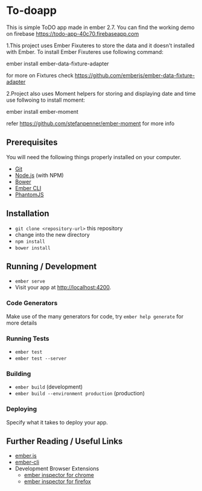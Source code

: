 # To-doapp

This is simple ToDO app made in ember 2.7. You can find the working demo on firebase https://todo-app-40c70.firebaseapp.com

1.This project uses Ember Fixuteres to store the data and it doesn't installed with Ember. To install Ember Fixuteres use following command:

  ember install ember-data-fixture-adapter

for more on Fixtures check https://github.com/emberjs/ember-data-fixture-adapter

2.Project also uses Moment helpers for storing and displaying date and time 
use follwoing to install moment:

  ember install ember-moment

refer https://github.com/stefanpenner/ember-moment for more info

## Prerequisites

You will need the following things properly installed on your computer.

* [Git](http://git-scm.com/)
* [Node.js](http://nodejs.org/) (with NPM)
* [Bower](http://bower.io/)
* [Ember CLI](http://ember-cli.com/)
* [PhantomJS](http://phantomjs.org/)

## Installation

* `git clone <repository-url>` this repository
* change into the new directory
* `npm install`
* `bower install`

## Running / Development

* `ember serve`
* Visit your app at [http://localhost:4200](http://localhost:4200).

### Code Generators

Make use of the many generators for code, try `ember help generate` for more details

### Running Tests

* `ember test`
* `ember test --server`

### Building

* `ember build` (development)
* `ember build --environment production` (production)

### Deploying

Specify what it takes to deploy your app.

## Further Reading / Useful Links

* [ember.js](http://emberjs.com/)
* [ember-cli](http://ember-cli.com/)
* Development Browser Extensions
  * [ember inspector for chrome](https://chrome.google.com/webstore/detail/ember-inspector/bmdblncegkenkacieihfhpjfppoconhi)
  * [ember inspector for firefox](https://addons.mozilla.org/en-US/firefox/addon/ember-inspector/)

